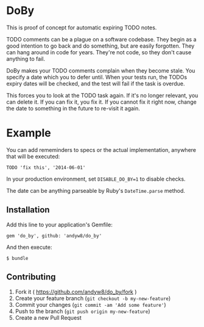 # DoBy

This is proof of concept for automatic expiring TODO notes.

TODO comments can be a plague on a software codebase. They begin as a good
intention to go back and do something, but are easily forgotten. They can hang
around in code for years. They're not code, so they don't cause anything to fail.

DoBy makes your TODO comments complain when they become stale. You
specify a date which you to defer until. When your tests run, the TODOs expiry
dates will be checked, and the test will fail if the task is overdue.

This forces you  to look at the TODO task again. If it's no longer relevant, you
can delete it. If you can fix it, you fix it. If you cannot fix it right now,
change the date to something in the future to re-visit it again.

# Example

You can add rememinders to specs or the actual implementation, anywhere
that will be executed:

`TODO 'fix this', '2014-06-01'`

In your production environment, set `DISABLE_DO_BY=1` to disable checks.

The date can be anything parseable by Ruby's `DateTime.parse` method.

## Installation

Add this line to your application's Gemfile:

    gem 'do_by', github: 'andyw8/do_by'

And then execute:

    $ bundle

## Contributing

1. Fork it ( https://github.com/andyw8/do_by/fork )
2. Create your feature branch (`git checkout -b my-new-feature`)
3. Commit your changes (`git commit -am 'Add some feature'`)
4. Push to the branch (`git push origin my-new-feature`)
5. Create a new Pull Request
